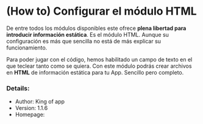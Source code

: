 # **(How to) Configurar el módulo HTML**

De entre todos los módulos disponibles este ofrece **plena libertad para introducir información estática**. Es el módulo HTML. Aunque su configuración es más que sencilla no está de más explicar su funcionamiento.

Para poder jugar con el código, hemos habilitado un campo de texto en el que teclear tanto como se quiera. Con este módulo podrás crear archivos en **HTML** de información estática para tu App. Sencillo pero completo.

### Details:

- Author: King of app
- Version: 1.1.6
- Homepage:
